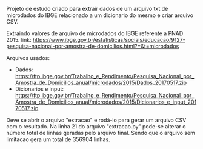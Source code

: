 Projeto de estudo criado para extrair dados de um arquivo txt de microdados do IBGE relacionado a um dicionario do mesmo e criar arquivo CSV.

Extraindo valores de arquivo de microdados do IBGE referente a PNAD 2015.
link: https://www.ibge.gov.br/estatisticas/sociais/educacao/9127-pesquisa-nacional-por-amostra-de-domicilios.html?=&t=microdados

Arquivos usados:
- Dados: https://ftp.ibge.gov.br/Trabalho_e_Rendimento/Pesquisa_Nacional_por_Amostra_de_Domicilios_anual/microdados/2015/Dados_20170517.zip
- Dicionarios e input: https://ftp.ibge.gov.br/Trabalho_e_Rendimento/Pesquisa_Nacional_por_Amostra_de_Domicilios_anual/microdados/2015/Dicionarios_e_input_20170517.zip

Deve se abrir o arquivo "extracao" e rodá-lo para gerar um arquivo CSV com o resultado.
Na linha 21 do arquivo "extracao.py" pode-se alterar o número total de linhas geradas pelo arquivo final. Sendo que o arquivo sem limitacao gera um total de 356904 linhas.